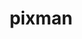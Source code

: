 ---
title: "pixman"
layout: cache
categories: [package, develop]
meta: {"compilers": ["apple-clang@=16.0.0", "gcc@=11.1.0", "gcc@=11.4.0"], "num_specs": 20, "num_specs_by_stack": {"data-vis-sdk": 6, "developer-tools-darwin": 3, "e4s": 5, "hep": 6, "root": 20}, "oss": ["sequoia", "ubuntu20.04", "ubuntu22.04"], "platforms": ["darwin", "linux"], "stacks": ["data-vis-sdk", "developer-tools-darwin", "e4s", "hep", "root"], "targets": ["aarch64", "x86_64_v3"], "versions": ["0.44.0"]}
spec_details: [{"compiler": "gcc@=11.4.0", "hash": "2d3zpazsecyofu34mvh5yksgpganiniq", "os": "ubuntu22.04", "platform": "linux", "size": "-", "stacks": ["hep", "root"], "target": "x86_64_v3", "variants": ["build_system=meson", "buildtype=release", "default_library=shared", "+shared", "~strip"], "versions": ["0.44.0"]}, {"compiler": "apple-clang@=16.0.0", "hash": "57knjjvbzcmkpze5cp6epto3hrap5wht", "os": "sequoia", "platform": "darwin", "size": "-", "stacks": ["developer-tools-darwin", "root"], "target": "aarch64", "variants": ["build_system=meson", "buildtype=release", "default_library=shared", "+shared", "~strip"], "versions": ["0.44.0"]}, {"compiler": "gcc@=11.4.0", "hash": "5kmo4wjaiq5wrxlbg7mfxxufupvumcbg", "os": "ubuntu22.04", "platform": "linux", "size": "-", "stacks": ["e4s", "root"], "target": "x86_64_v3", "variants": ["build_system=meson", "buildtype=release", "default_library=shared", "+shared", "~strip"], "versions": ["0.44.0"]}, {"compiler": "gcc@=11.1.0", "hash": "65q6ee2m5i5xa4jruw4vpxit4c6xtpfo", "os": "ubuntu20.04", "platform": "linux", "size": "-", "stacks": ["data-vis-sdk", "root"], "target": "x86_64_v3", "variants": ["build_system=meson", "buildtype=release", "default_library=shared", "+shared", "~strip"], "versions": ["0.44.0"]}, {"compiler": "apple-clang@=16.0.0", "hash": "7y3vr35uco5nqdl5rnxu7blzj346klsy", "os": "sequoia", "platform": "darwin", "size": "-", "stacks": ["developer-tools-darwin", "root"], "target": "aarch64", "variants": ["build_system=meson", "buildtype=release", "default_library=shared", "+shared", "~strip"], "versions": ["0.44.0"]}, {"compiler": "gcc@=11.1.0", "hash": "c2reuhieoiyv64ymlpmmv6r47zcmdlcq", "os": "ubuntu20.04", "platform": "linux", "size": "-", "stacks": ["data-vis-sdk", "root"], "target": "x86_64_v3", "variants": ["build_system=meson", "buildtype=release", "default_library=shared", "+shared", "~strip"], "versions": ["0.44.0"]}, {"compiler": "gcc@=11.4.0", "hash": "crerirf3qqrl6icgtmwoebfjgxyc5htr", "os": "ubuntu22.04", "platform": "linux", "size": "-", "stacks": ["hep", "root"], "target": "x86_64_v3", "variants": ["build_system=meson", "buildtype=release", "default_library=shared", "+shared", "~strip"], "versions": ["0.44.0"]}, {"compiler": "gcc@=11.4.0", "hash": "ftopnhpwoamebclzp7yirehff3wm7bxs", "os": "ubuntu22.04", "platform": "linux", "size": "-", "stacks": ["e4s", "root"], "target": "x86_64_v3", "variants": ["build_system=meson", "buildtype=release", "default_library=shared", "+shared", "~strip"], "versions": ["0.44.0"]}, {"compiler": "gcc@=11.1.0", "hash": "fzdb4yohckxvjjk2r5jci3vcxj542aon", "os": "ubuntu20.04", "platform": "linux", "size": "-", "stacks": ["data-vis-sdk", "root"], "target": "x86_64_v3", "variants": ["build_system=meson", "buildtype=release", "default_library=shared", "+shared", "~strip"], "versions": ["0.44.0"]}, {"compiler": "gcc@=11.1.0", "hash": "hglrday74jqkeyvklwu7gcfqdd4df4z2", "os": "ubuntu20.04", "platform": "linux", "size": "-", "stacks": ["data-vis-sdk", "root"], "target": "x86_64_v3", "variants": ["build_system=meson", "buildtype=release", "default_library=shared", "+shared", "~strip"], "versions": ["0.44.0"]}, {"compiler": "gcc@=11.4.0", "hash": "jf7jfg6nmcezpigfs7qsvhq65mpydutc", "os": "ubuntu22.04", "platform": "linux", "size": "-", "stacks": ["e4s", "root"], "target": "x86_64_v3", "variants": ["build_system=meson", "buildtype=release", "default_library=shared", "+shared", "~strip"], "versions": ["0.44.0"]}, {"compiler": "gcc@=11.4.0", "hash": "jnpkpaahxhgw75a3geq26et73tpnenjt", "os": "ubuntu22.04", "platform": "linux", "size": "-", "stacks": ["hep", "root"], "target": "x86_64_v3", "variants": ["build_system=meson", "buildtype=release", "default_library=shared", "+shared", "~strip"], "versions": ["0.44.0"]}, {"compiler": "gcc@=11.4.0", "hash": "lda3c5hk3ghlgme7tja4aap2tzkr7xva", "os": "ubuntu22.04", "platform": "linux", "size": "-", "stacks": ["e4s", "root"], "target": "x86_64_v3", "variants": ["build_system=meson", "buildtype=release", "default_library=shared", "+shared", "~strip"], "versions": ["0.44.0"]}, {"compiler": "gcc@=11.1.0", "hash": "mrippu7znpk7eqzdmrzbe67fhyywspju", "os": "ubuntu20.04", "platform": "linux", "size": "-", "stacks": ["data-vis-sdk", "root"], "target": "x86_64_v3", "variants": ["build_system=meson", "buildtype=release", "default_library=shared", "+shared", "~strip"], "versions": ["0.44.0"]}, {"compiler": "gcc@=11.1.0", "hash": "ph3ahgmpnggsnncjkfaoaq3fmg7qjlyp", "os": "ubuntu20.04", "platform": "linux", "size": "-", "stacks": ["data-vis-sdk", "root"], "target": "x86_64_v3", "variants": ["build_system=meson", "buildtype=release", "default_library=shared", "+shared", "~strip"], "versions": ["0.44.0"]}, {"compiler": "gcc@=11.4.0", "hash": "pvmghjjkp2tqpmctkurvlf6ikebeppof", "os": "ubuntu22.04", "platform": "linux", "size": "-", "stacks": ["hep", "root"], "target": "x86_64_v3", "variants": ["build_system=meson", "buildtype=release", "default_library=shared", "+shared", "~strip"], "versions": ["0.44.0"]}, {"compiler": "apple-clang@=16.0.0", "hash": "qil5nuit5gwoyqt2ie7nbilshbgrfb4c", "os": "sequoia", "platform": "darwin", "size": "-", "stacks": ["developer-tools-darwin", "root"], "target": "aarch64", "variants": ["build_system=meson", "buildtype=release", "default_library=shared", "+shared", "~strip"], "versions": ["0.44.0"]}, {"compiler": "gcc@=11.4.0", "hash": "qx5ghlflb3jyhdcvbkmyaf6c4nr4shlv", "os": "ubuntu22.04", "platform": "linux", "size": "-", "stacks": ["hep", "root"], "target": "x86_64_v3", "variants": ["build_system=meson", "buildtype=release", "default_library=shared", "+shared", "~strip"], "versions": ["0.44.0"]}, {"compiler": "gcc@=11.4.0", "hash": "sfedsfe6x4rr2zqtb2uhkgxpr57jj7nl", "os": "ubuntu22.04", "platform": "linux", "size": "-", "stacks": ["e4s", "root"], "target": "x86_64_v3", "variants": ["build_system=meson", "buildtype=release", "default_library=shared", "+shared", "~strip"], "versions": ["0.44.0"]}, {"compiler": "gcc@=11.4.0", "hash": "so2kuxburwnlklqfubymloavht4txhl5", "os": "ubuntu22.04", "platform": "linux", "size": "-", "stacks": ["hep", "root"], "target": "x86_64_v3", "variants": ["build_system=meson", "buildtype=release", "default_library=shared", "+shared", "~strip"], "versions": ["0.44.0"]}]
---